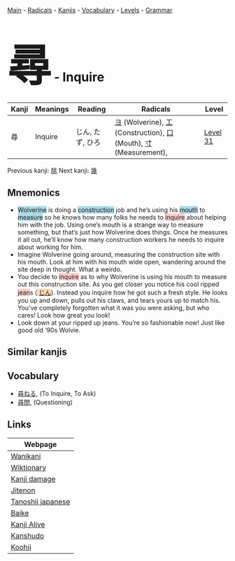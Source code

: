 <style> bigfont {font-size: 100px}</style>
[Main](../README.md) -
[Radicals](../radicals.md) -
[Kanjis](../kanjis.md) -
[Vocabulary](../vocabulary.md) -
[Levels](../levels.md) -
[Grammar](../grammar.md)
# <bigfont> 尋</bigfont> - Inquire 

| Kanji | Meanings | Reading | Radicals | Level |
| --- | --- | --- | --- | --- |
| 尋 | Inquire | じん, たず, ひろ | [ヨ](../radicals/ヨ.md) (Wolverine), [工](../radicals/工.md) (Construction), [口](../radicals/口.md) (Mouth), [寸](../radicals/寸.md) (Measurement),  | [Level 31](../levels/wk_level31.md) |

Previous kanji: [除](除.md) Next kanji: [幾](幾.md) 

## Mnemonics
 * <span style="background-color:#ADD8E6"> Wolverine</span> is doing a <span style="background-color:#ADD8E6"> construction</span> job and he’s using his <span style="background-color:#ADD8E6"> mouth</span> to <span style="background-color:#ADD8E6"> measure</span> so he knows how many folks he needs to <span style="background-color:#ffcccb"> inquire</span> about helping him with the job. Using one’s mouth is a strange way to measure something, but that’s just how Wolverine does things. Once he measures it all out, he’ll know how many construction workers he needs to inquire about working for him.
* Imagine Wolverine going around, measuring the construction site with his mouth. Look at him with his mouth wide open, wandering around the site deep in thought. What a weirdo.
* You decide to <span style="background-color:#ffcccb"> inquire</span> as to why Wolverine is using his mouth to measure out this construction site. As you get closer you notice his cool ripped <span style="background-color:#ffcccb"> jean</span>s (<span style="background-color:#fed8b1"> [じん](https://jisho.org/search/じん)</span>). Instead you inquire how he got such a fresh style. He looks you up and down, pulls out his claws, and tears yours up to match his. You’ve completely forgotten what it was you were asking, but who cares! Look how great you look!
* Look down at your ripped up jeans. You’re so fashionable now! Just like good old ‘90s Wolvie.


## Similar kanjis
 


## Vocabulary
 * [尋ねる](../vocabulary/尋.md), (To Inquire, To Ask)
* [尋問](../vocabulary/尋.md), (Questioning)



## Links 

| Webpage |
| --- |
| [Wanikani          ](https://www.wanikani.com/kanji/尋) |
| [Wiktionary        ](https://en.wiktionary.org/wiki/尋) |
| [Kanji damage      ](http://www.kanjidamage.com/kanji/search?utf8=✓&q=尋) |
| [Jitenon           ](https://jitenon.com/kanji/尋) |
| [Tanoshii japanese ](https://www.tanoshiijapanese.com/dictionary/kanji.cfm?k=尋) |
| [Baike             ](https://baike.baidu.com/item/尋) |
| [Kanji Alive       ](https://app.kanjialive.com/尋) |
| [Kanshudo          ](https://www.kanshudo.com/searchmn?q=尋) |
| [Koohii            ](https://kanji.koohii.com/study/kanji/尋) |

